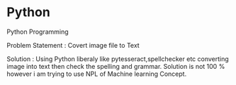 # Python
Python Programming 

Problem Statement : 
Covert image file to Text

Solution :
Using Python liberaly like pytesseract,spellchecker etc converting image into text then check the spelling and grammar.
Solution is not 100 % however i am trying to use NPL of Machine learning Concept.

